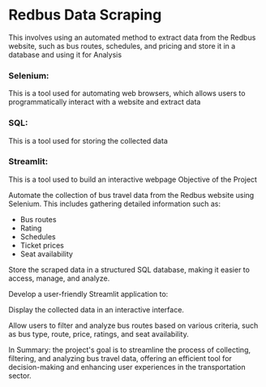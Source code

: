 # Redbus Data Scraping
This involves using an automated method to extract data from the Redbus website, such as bus routes, schedules, and pricing and store it in a database and using it for Analysis
### Selenium:
This is a tool used for automating web browsers, which allows users to programmatically interact with a website and extract data
### SQL:
This is a tool used for storing the collected data
### Streamlit:
This is a tool used to build an interactive webpage
Objective of the Project

Automate the collection of bus travel data from the Redbus website using Selenium. This includes gathering detailed information such as:
* Bus routes
* Rating
* Schedules
* Ticket prices
* Seat availability

Store the scraped data in a structured SQL database, making it easier to access, manage, and analyze.

Develop a user-friendly Streamlit application to:

Display the collected data in an interactive interface.

Allow users to filter and analyze bus routes based on various criteria, such as bus type, route, price, ratings, and seat availability.


In Summary:
the project's goal is to streamline the process of collecting, filtering, and analyzing bus travel data, offering an efficient tool for decision-making and enhancing user experiences in the transportation sector.
